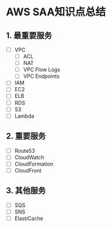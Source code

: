 # AWS SAA知识点总结

## 1. 最重要服务

- [ ] VPC
   - [ ] ACL
   - [ ] NAT
   - [ ] VPC Flow Logs
   - [ ] VPC Endpoints
- [ ] IAM
- [ ] EC2
- [ ] ELB
- [ ] RDS
- [ ] S3
- [ ] Lambda

## 2. 重要服务

- [ ] Route53
- [ ] CloudWatch
- [ ] CloudFormation
- [ ] CloudFront

## 3. 其他服务

- [ ] SQS
- [ ] SNS
- [ ] ElastiCache
